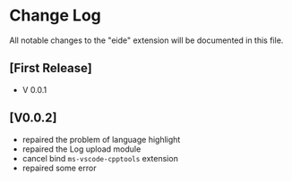 # Change Log

All notable changes to the "eide" extension will be documented in this file.

## [First Release]

- V 0.0.1

## [V0.0.2]

- repaired the problem of language highlight
- repaired the Log upload module
- cancel bind `ms-vscode-cpptools` extension
- repaired some error